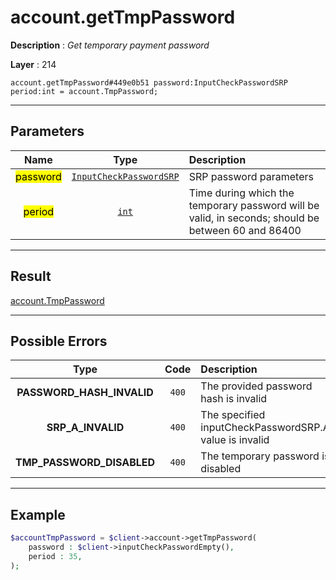 # account.getTmpPassword

**Description** : *Get temporary payment password*

**Layer** : 214

```tl
account.getTmpPassword#449e0b51 password:InputCheckPasswordSRP period:int = account.TmpPassword;
```

---

## Parameters

| Name | Type | Description |
| :---: | :---: | :--- |
| <mark>password</mark> | [`InputCheckPasswordSRP`](type/InputCheckPasswordSRP) | SRP password parameters |
| <mark>period</mark> | [`int`](type/int) | Time during which the temporary password will be valid, in seconds; should be between 60 and 86400 |

---

## Result

[account.TmpPassword](type/account.TmpPassword)

---

## Possible Errors

| Type | Code | Description |
| :---: | :---: | :--- |
| **PASSWORD_HASH_INVALID** | `400` | The provided password hash is invalid |
| **SRP_A_INVALID** | `400` | The specified inputCheckPasswordSRP.A value is invalid |
| **TMP_PASSWORD_DISABLED** | `400` | The temporary password is disabled |

---

## Example

```php
$accountTmpPassword = $client->account->getTmpPassword(
	password : $client->inputCheckPasswordEmpty(),
	period : 35,
);
```